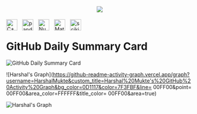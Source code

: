 

<h1 align="center">
    <img src="https://readme-typing-svg.herokuapp.com/?font=Righteous&size=40&center=true&vCenter=true&width=500&height=70&duration=4000&lines=Hi+There!+👋;+I'm+Satrun+-P!;" />
</h1>

<img align="left" alt="C++" width="30px" style="padding-right:10px;" src="https://cdn.jsdelivr.net/gh/devicons/devicon/icons/cplusplus/cplusplus-original.svg"/>
<img align="left" alt="pandas" width="30px" style="padding-right:10px;" src="https://cdn.jsdelivr.net/gh/devicons/devicon/icons/pandas/pandas-original.svg"/>
<img align="left" alt="NumPy" width="30px" style="padding-right:10px;" src="https://cdn.jsdelivr.net/gh/devicons/devicon/icons/numpy/numpy-original.svg"/>
<img align="left" alt="Matplotlib" width="30px" style="padding-right:10px;" src="https://cdn.jsdelivr.net/gh/devicons/devicon/icons/matplotlib/matplotlib-original.svg"/>
<img align="left" alt="scikit-learn" width="30px" style="padding-right:10px;" src="https://upload.wikimedia.org/wikipedia/commons/0/05/Scikit_learn_logo_small.svg"/>


<br />
<html lang="en">
<head>
    <meta charset="UTF-8">
    <meta name="viewport" content="width=device-width, initial-scale=1.0">
</head>
<body>
    <h1>GitHub Daily Summary Card</h1>
    <img src="https://github-profile-summary-cards.vercel.app/api/cards/profile-details?username=Saturn-P&theme=dark" alt="GitHub Daily Summary Card">
</body>
</html>

![Harshal's Graph](https://github-readme-activity-graph.vercel.app/graph?username=HarshalMukte&custom_title=Harshal%20Mukte's%20GitHub%20Activity%20Graph&bg_color=0D1117&color=7F3FBF&line= 00FF00&point= 00FF00&area_color=FFFFFF&title_color= 00FF00&area=true)

![Harshal's Graph](https://github-readme-activity-graph.vercel.app/graph?username=HarshalMukte&custom_title=Harshal%20Mukte's%20GitHub%20Activity%20Graph&bg_color=2E8B57&color=7F3FBF&line=2E8B57&point=2E8B57&area_color=FFFFFF&title_color=2E8B57&area=true)


